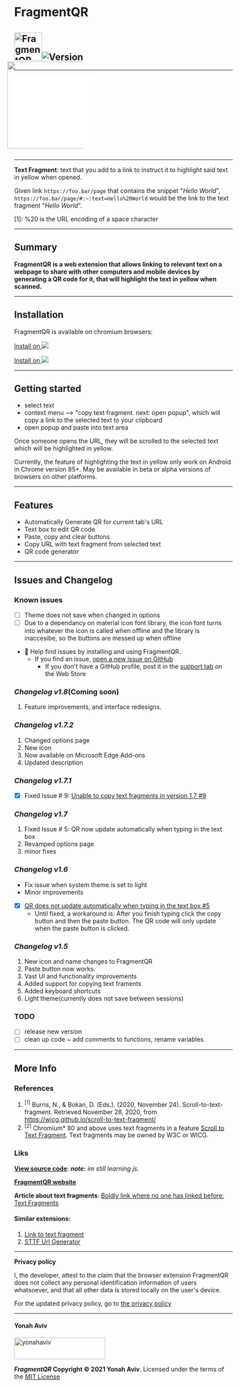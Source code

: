 <h1> FragmentQR</h1>
<h2><img src="https://lh3.googleusercontent.com/4fpffHEr-iRbm4s91wp4y6LfI5Qc1dV-vFhaAhPP9Qp8X_TUxTn7XOg9fhmebiZ9PXDP1B5cAqtqDbwnTIe-7CuvXg=w128-h128-e365-rj-sc0x00ffffff" width ="64" style="position: relative; padding-bottom: 5px; vertical-align:bottom"  alt="FragmentQR Logo"><img src="https://img.shields.io/chrome-web-store/v/cabodnfakameckfbbgkciiifempglloj?color=informational&style=for-the-badge&label=FragmentQR%20Release" width="auto" height="auto" alt="Version" /> </b text-align="center" ></h2>



_____
<button style="color: blue; background: white 0%;border-radius: 1px; border: 0px">
<a href="https://bit.ly/GetFragmentedQR" class="btn" title="Get it on the Chrome Web Store"><img src="https://storage.googleapis.com/chrome-gcs-uploader.appspot.com/image/WlD8wC6g8khYWPJUsQceQkhXSlv1/YT2Grfi9vEBa2wAPzhWa.png" width="200px"style="margin: -35px 10px 10px -35px; vertical-align: bottom" ></a>
</button>





____

 **Text Fragment**: text that you add to a link to instruct it to highlight said text in yellow when opened.
 
Given link 
`https://foo.bar/page`
that contains the snippet "_Hello World_", `https://foo.bar/page/#:~:text=Hello%20World`  would be the link to the text fragment "_Hello World_".

[1]: %20 is the URL encoding of a space character
____

## Summary

**FragmentQR is a web extension that allows linking to relevant text on a webpage to share with other computers and mobile devices by generating a QR code for it, that will highlight the text in yellow when scanned.**

____


## Installation

FragmentQR is available on chromium browsers:

[Install on ![](https://static.wikia.nocookie.net/logopedia/images/c/c5/Google_Chrome_Web_Store_icon_2015.svg/revision/latest/top-crop/width/25/height/25?cb=20190930194931)](https://chrome.google.com/webstore/detail/fragmentqr/cabodnfakameckfbbgkciiifempglloj/) 

[Install on ![](https://avatars0.githubusercontent.com/u/11354582?s=25&v=4)](https://microsoftedge.microsoft.com/addons/detail/fragmentqr/jbghofoedadhaaepolpeoepofdbckfni)



____
## Getting started
- select text
- context menu --> "copy text fragment. next: open popup", which will copy a link to the selected text to your clipboard
- open popup and paste into text area

Once someone opens the URL, they will be scrolled to the selected text which will be highlighted in yellow.

Currently, the feature of highlighting the text in yellow only work on Android in Chrome version 85+. May be available in beta or alpha versions of browsers on other platforms.

----

## Features

+ Automatically Generate QR for current tab's URL
+ Text box to edit QR code
+ Paste, copy and clear buttons
+ Copy URL with text fragment from selected text
+ QR code generator

____


## Issues and Changelog

### Known issues 
 - [ ] Theme does not save when changed in options
 - [ ] Due to a dependancy on material icon font library, the icon font turns into whatever the icon is called when offline and the library is inaccesibe, so the buttons are messed up when offline
 - 🔎 Help find issues by installing and using FragmentQR. 
      + If you find an issue, [open a new issue on GitHub](https://github.com/y330/FragmentQR/issues/new?title=Report%20a%20bugssue%3F**%0A%0A**Screen%20recording%20or%20screenshot**%0A%0A%20)
          * If you don't have a GitHub profile, post it in the [support tab](https://chrome.google.com/webstore/detail/fragmentqr/cabodnfakameckfbbgkciiifempglloj/support) on the Web Store

### _Changelog v1.8_(Coming soon)
1. Feature improvements, and interface redesigns.



### _Changelog v1.7.2_
1. Changed options page
2. New icon
3. Now available on Microsoft Edge Add-ons
4. Updated description


### _Changelog v1.7.1_

   - [X] Fixed Issue # 9: [Unable to copy text fragments in version 1.7 #9](https://github.com/y330/FragmentQR/issues/9)


### _Changelog v1.7_

1. Fixed Issue # 5: QR now update automatically when typing in the text box
2. Revamped options page
3. minor fixes


### _Changelog v1.6_

   - Fix issue when system theme is set to light</li>
   - Minor improvements

   - [X] [QR does not update automatically when typing in the text box #5](https://github.com/y330/FragmentQR/issues/5#issue-720348982)
      - Until fixed, a workaround is: After you finish typing click the copy button and then the paste button. The QR code will only update when the paste button is clicked.


### _Changelog v1.5_

 <ol>
  <li>New icon and name changes to FragmentQR</li>
  <li>Paste button now works.</li>
  <li>Vast UI and functionality improvements</li>
  <li>Added support for copying text framents</li>
  <li>Added keyboard shortcuts</li>
  <li>Light theme(currently does not save between sessions)</li>
 </ol>


### TODO

 - [ ] release new version
 - [ ] clean up code ~ add comments to functions, rename variables.
----

## More Info
### References
 1. <sup id="ref_frag">[1]</sup> Burris, N., &amp; Bokan, D. (Eds.). (2020, November 24). Scroll-to-text-fragment. Retrieved November 28, 2020, from https://wicg.github.io/scroll-to-text-fragment/
 2. <sup id=ref2>[2]</sup> Chromium\* 80 and above uses text fragments in a feature  <a href="https://github.com/WICG/scroll-to-text-fragment/" title="Scroll-to-Text Fragment on GitHub">Scroll to Text Fragment</a>. Text fragments may be owned by W3C or WICG.

### Liks

[**View source code**](https://github.com/y330/FragmentQR/tree/master/FragmentQR): *__note:__ im still learning js.*


[**FragmentQR website**](https://y330.github.io/FragmentQR)

**Article about text fragments**: [Boldly link where no one has linked before: Text Fragments](https://web.dev/text-fragments/#:~:text=Boldly%20link%20where%20no%20one%20has%20linked%20before:%20Text%20Fragments)

#### Similar extensions:
 1. [Link to text fragment](https://chrome.google.com/webstore/detail/link-to-text-fragment/pbcodcjpfjdpcineamnnmbkkmkdpajjg)
 2. [STTF Url Generator](https://chrome.google.com/webstore/detail/sttf-url-generator/mlihnffnlcfgjkkmigdgahgpfpfddafo)


 ----





**Privacy policy**

I, the developer, attest to the claim that the browser extension FragmentQR does not collect any personal identification information of users whatsoever, and that all other data is stored locally on the user's device.

For the updated privacy policy, go to [the privacy policy](https://raw.githubusercontent.com/y330/FragmentQR/master/PRIVACY_POLICY)



----

#### Yonah Aviv
  <p><a href="https://www.buymeacoffee.com/yonahaviv"> <img align="center" src="https://cdn.buymeacoffee.com/buttons/v2/default-green.png" height="50" width="210" alt="yonahaviv" /></a></p>




**_FragmentQR_ 
Copyright © 2021 Yonah Aviv**. Licensed under the terms of the [MIT License](https://raw.githubusercontent.com/y330/FragmentQR/master/LICENSE)
